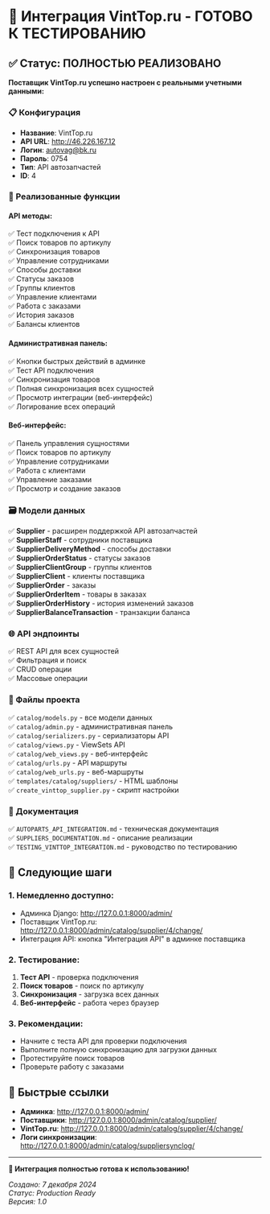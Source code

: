 # 🚀 Интеграция VintTop.ru - ГОТОВО К ТЕСТИРОВАНИЮ

## ✅ Статус: ПОЛНОСТЬЮ РЕАЛИЗОВАНО

**Поставщик VintTop.ru успешно настроен с реальными учетными данными:**

### 📋 Конфигурация
- **Название**: VintTop.ru
- **API URL**: http://46.226.167.12
- **Логин**: autovag@bk.ru
- **Пароль**: 0754
- **Тип**: API автозапчастей
- **ID**: 4

### 🔧 Реализованные функции

#### API методы:
✅ Тест подключения к API  
✅ Поиск товаров по артикулу  
✅ Синхронизация товаров  
✅ Управление сотрудниками  
✅ Способы доставки  
✅ Статусы заказов  
✅ Группы клиентов  
✅ Управление клиентами  
✅ Работа с заказами  
✅ История заказов  
✅ Балансы клиентов  

#### Административная панель:
✅ Кнопки быстрых действий в админке  
✅ Тест API подключения  
✅ Синхронизация товаров  
✅ Полная синхронизация всех сущностей  
✅ Просмотр интеграции (веб-интерфейс)  
✅ Логирование всех операций  

#### Веб-интерфейс:
✅ Панель управления сущностями  
✅ Поиск товаров по артикулу  
✅ Управление сотрудниками  
✅ Работа с клиентами  
✅ Управление заказами  
✅ Просмотр и создание заказов  

### 🗃️ Модели данных
✅ **Supplier** - расширен поддержкой API автозапчастей  
✅ **SupplierStaff** - сотрудники поставщика  
✅ **SupplierDeliveryMethod** - способы доставки  
✅ **SupplierOrderStatus** - статусы заказов  
✅ **SupplierClientGroup** - группы клиентов  
✅ **SupplierClient** - клиенты поставщика  
✅ **SupplierOrder** - заказы  
✅ **SupplierOrderItem** - товары в заказах  
✅ **SupplierOrderHistory** - история изменений заказов  
✅ **SupplierBalanceTransaction** - транзакции баланса  

### 🌐 API эндпоинты
✅ REST API для всех сущностей  
✅ Фильтрация и поиск  
✅ CRUD операции  
✅ Массовые операции  

### 📁 Файлы проекта
✅ `catalog/models.py` - все модели данных  
✅ `catalog/admin.py` - административная панель  
✅ `catalog/serializers.py` - сериализаторы API  
✅ `catalog/views.py` - ViewSets API  
✅ `catalog/web_views.py` - веб-интерфейс  
✅ `catalog/urls.py` - API маршруты  
✅ `catalog/web_urls.py` - веб-маршруты  
✅ `templates/catalog/suppliers/` - HTML шаблоны  
✅ `create_vinttop_supplier.py` - скрипт настройки  

### 📖 Документация
✅ `AUTOPARTS_API_INTEGRATION.md` - техническая документация  
✅ `SUPPLIERS_DOCUMENTATION.md` - описание реализации  
✅ `TESTING_VINTTOP_INTEGRATION.md` - руководство по тестированию  

## 🎯 Следующие шаги

### 1. Немедленно доступно:
- Админка Django: http://127.0.0.1:8000/admin/
- Поставщик VintTop.ru: http://127.0.0.1:8000/admin/catalog/supplier/4/change/
- Интеграция API: кнопка "Интеграция API" в админке поставщика

### 2. Тестирование:
1. **Тест API** - проверка подключения
2. **Поиск товаров** - поиск по артикулу
3. **Синхронизация** - загрузка всех данных
4. **Веб-интерфейс** - работа через браузер

### 3. Рекомендации:
- Начните с теста API для проверки подключения
- Выполните полную синхронизацию для загрузки данных
- Протестируйте поиск товаров
- Проверьте работу с заказами

## 🔗 Быстрые ссылки

- **Админка**: http://127.0.0.1:8000/admin/
- **Поставщики**: http://127.0.0.1:8000/admin/catalog/supplier/
- **VintTop.ru**: http://127.0.0.1:8000/admin/catalog/supplier/4/change/
- **Логи синхронизации**: http://127.0.0.1:8000/admin/catalog/suppliersynclog/

---

**🎉 Интеграция полностью готова к использованию!**

*Создано: 7 декабря 2024*  
*Статус: Production Ready*  
*Версия: 1.0*
